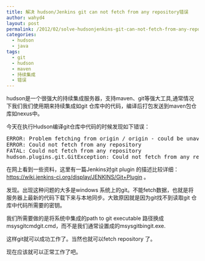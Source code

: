 ```yaml
---
title: 解决 hudson/Jenkins git can not fetch from any repository错误
author: wahyd4
layout: post
permalink: /2012/02/solve-hudsonjenkins-git-can-not-fetch-from-any-repository/
categories:
  - hudson
  - java
tags:
  - git
  - hudson
  - maven
  - 持续集成
  - 错误
---
```

hudson是一个很强大的持续集成服务器，支持maven、git等强大工具,通常情况下我们我们使用期来持续集成如git 仓库中的代码，编译后打包发送到maven包仓库如nexus中。

今天在执行Hudson编译git仓库中代码的时候发现如下错误：

<pre class="brush: xml; title: ; notranslate" title="">ERROR: Problem fetching from origin / origin - could be unavailable. Continuing anyway
ERROR: Could not fetch from any repository
FATAL: Could not fetch from any repository
hudson.plugins.git.GitException: Could not fetch from any repository
</pre>

在网上看到一些资料，这里有一篇Jenkins对git plugin 的描述比较详细：<https://wiki.jenkins-ci.org/display/JENKINS/Git+Plugin> 。

发现。出现这种问题的大多是windows 系统上的git。不能fetch数据，也就是将服务器上最新的代码下载下来与本地同步。大致原因就是因为git找不到读取git 仓库中代码所需要的密钥。

我们所需要做的是将系统中集成的path to git executable 路径换成msysgitcmdgit.cmd，而不是我们通常设置成的msysgitbingit.exe.

这样git就可以成功工作了。当然也就可以fetch repository 了。

现在应该就可以正常工作了吧。